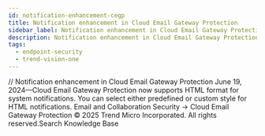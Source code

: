```yaml
---
id: notification-enhancement-cegp
title: Notification enhancement in Cloud Email Gateway Protection
sidebar_label: Notification enhancement in Cloud Email Gateway Protection
description: Notification enhancement in Cloud Email Gateway Protection
tags:
  - endpoint-security
  - trend-vision-one
---
```


/*<![CDATA[*/ $('#title').html($('meta[name=map-description]').attr('content')); /*]]>*/ Notification enhancement in Cloud Email Gateway Protection June 19, 2024—Cloud Email Gateway Protection now supports HTML format for system notifications. You can select either predefined or custom style for HTML notifications. Email and Collaboration Security → Cloud Email Gateway Protection © 2025 Trend Micro Incorporated. All rights reserved.Search Knowledge Base